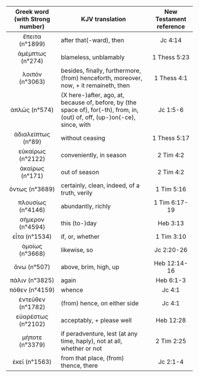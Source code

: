 |Greek word (with Strong number)|KJV translation|New Testament reference|
|:---:|-----|:---:|
ἔπειτα (n°1899)|after that(-ward), then|Jc 4:14|
ἀμέμπτως (n°274)|blameless, unblamably|1 Thess 5:23|
λοιπόν (n°3063)|besides, finally, furthermore, (from) henceforth,  moreover, now, + it remaineth, then|1 Thess 4:1|
ἁπλῶς (n°574)|(X  here-)after, ago, at, because of, before, by (the space of), for(-th),  from, in, (out) of, off, (up-)on(-ce), since, with|Jc 1:5-6|
ἀδιαλείπτως (n°89)|without ceasing|1 Thess 5:17|
εὐκαίρως (n°2122)|conveniently, in season|2 Tim 4:2|
ἀκαίρως (n°171)|out of season|2 Tim 4:2|
ὄντως (n°3689)|certainly, clean,  indeed, of a truth, verily|1 Tim 5:16|
πλουσίως (n°4146)|abundantly, richly|1 Tim 6:17-19|
σήμερον (n°4594)|this  (to-)day|Heb 3:13|
εἶτα (n°1534)|if, or, whether|1 Tim 3:10|
ὁμοίως (n°3668)|likewise, so|Jc 2:20-26|
ἄνω (n°507)|above, brim, high, up|Heb 12:14-16|
πάλιν (n°3825)|again|Heb 6:1-3|
πόθεν (n°4159)|whence|Jc 4:1|
ἐντεῦθεν (n°1782)|(from) hence, on either side|Jc 4:1|
εὐαρέστως (n°2102)|acceptably, + please well|Heb 12:28|
μήποτε (n°3379)|if  peradventure, lest (at any time, haply), not at all, whether or not|2 Tim 2:25|
ἐκεῖ (n°1563)|from that place, (from) thence, there|Jc 2:1-4|
